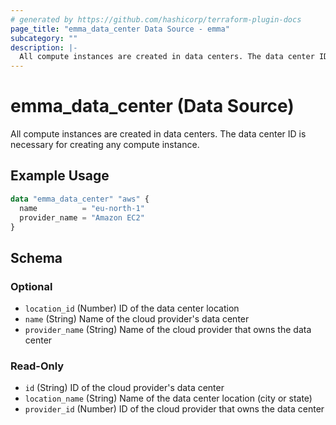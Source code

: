 ```yaml
---
# generated by https://github.com/hashicorp/terraform-plugin-docs
page_title: "emma_data_center Data Source - emma"
subcategory: ""
description: |-
  All compute instances are created in data centers. The data center ID is necessary for creating any compute instance.
---
```


# emma_data_center (Data Source)

All compute instances are created in data centers. The data center ID is necessary for creating any compute instance.

## Example Usage

```terraform
data "emma_data_center" "aws" {
  name          = "eu-north-1"
  provider_name = "Amazon EC2"
}
```

<!-- schema generated by tfplugindocs -->
## Schema

### Optional

- `location_id` (Number) ID of the data center location
- `name` (String) Name of the cloud provider's data center
- `provider_name` (String) Name of the cloud provider that owns the data center

### Read-Only

- `id` (String) ID of the cloud provider's data center
- `location_name` (String) Name of the data center location (city or state)
- `provider_id` (Number) ID of the cloud provider that owns the data center
